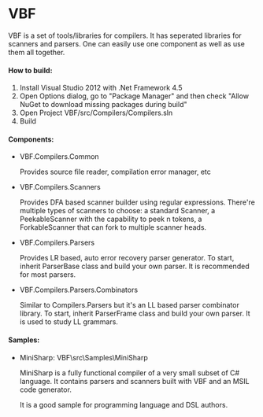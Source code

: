VBF
========

VBF is a set of tools/libraries for compilers. It has seperated libraries for scanners and parsers. One can easily use one component as well as use them all together.

#### How to build:
1. Install Visual Studio 2012 with .Net Framework 4.5
2. Open Options dialog, go to "Package Manager" and then check "Allow NuGet to download missing packages during build"
3. Open Project VBF/src/Compilers/Compilers.sln
4. Build

#### Components:
* VBF.Compilers.Common

	Provides source file reader, compilation error manager, etc

* VBF.Compilers.Scanners

	Provides DFA based scanner builder using regular expressions. There're multiple types of scanners to choose: a standard Scanner, a PeekableScanner with the capability to peek n tokens, a ForkableScanner that can fork to multiple scanner heads.

* VBF.Compilers.Parsers

	Provides LR based, auto error recovery parser generator. To start, inherit ParserBase<T> class and build your own parser. It is recommended for most parsers.

* VBF.Compilers.Parsers.Combinators

	Similar to Compilers.Parsers but it's an LL based parser combinator library. To start, inherit ParserFrame<T> class and build your own parser. It is used to study LL grammars.

#### Samples:
* MiniSharp: VBF\src\Samples\MiniSharp

	MiniSharp is a fully functional compiler of a very small subset of C# language. It contains parsers and scanners built with VBF and an MSIL code generator.
	
	It is a good sample for programming language and DSL authors.